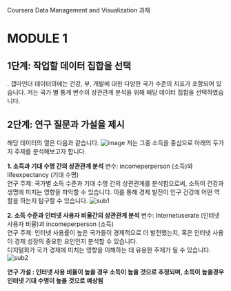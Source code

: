 Coursera Data Management and Visualization 과제
# MODULE 1
## 1단계: 작업할 데이터 집합을 선택 

. 갭마인더 데이터의에는 건강, 부, 개발에 대한 다양한 국가 수준의 지표가 포함되어 있습니다. 저는 국가 별 통계 변수의 상관관계 분석을 위해 해당 데이터 집합을 선택하였습니다. 

## 2단계: 연구 질문과 가설을 제시
해당 데이터의 열은 다음과 같습니다.
![image](https://github.com/user-attachments/assets/a44ae182-beae-4897-ad0e-b23fce09547c)
저는 그중 소득을 중심으로 아래의 두가지 주제를 분석해보고자 합니다.  

**1. 소득과 기대 수명 간의 상관관계 분석**
변수: incomeperperson (소득)와 lifeexpectancy (기대 수명)  
연구 주제: 국가별 소득 수준과 기대 수명 간의 상관관계를 분석함으로써, 소득이 건강과 생명에 미치는 영향을 파악할 수 있습니다. 이를 통해 경제 발전이 인구 건강에 어떤 역할을 하는지 탐구할 수 있습니다.
![sub1](https://github.com/user-attachments/assets/c8ae75cd-c382-4e5f-ac8a-97b435c27467)

**2. 소득 수준과 인터넷 사용자 비율간의 상관관계 분석**
변수: Internetuserate (인터넷 사용자 비율)과 incomeperperson (소득)  
연구 주제: 인터넷 사용률이 높은 국가들이 경제적으로 더 발전했는지, 혹은 인터넷 사용이 경제 성장의 중요한 요인인지 분석할 수 있습니다.  
디지털화가 국가 경제에 미치는 영향을 이해하는 데 유용한 주제가 될 수 있습니다.
![sub2](https://github.com/user-attachments/assets/014a63ea-c8f1-4798-8eba-eef6222b8eff)

**연구 가설 : 인터넷 사용 비율이 높을 경우 소득이 높을 것으로 추정되며, 소득이 높을경우 인터넷 기대 수명이 높을 것으로 예상됨**
